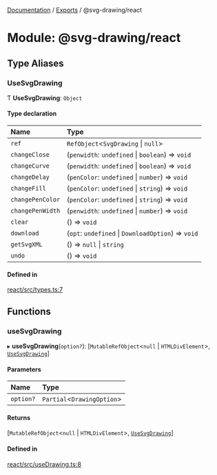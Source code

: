 [Documentation](../README.md) / [Exports](../modules.md) / @svg-drawing/react

# Module: @svg-drawing/react

## Type Aliases

### UseSvgDrawing

Ƭ **UseSvgDrawing**: `Object`

#### Type declaration

| Name | Type |
| :------ | :------ |
| `ref` | `RefObject`<`SvgDrawing` \| ``null``\> |
| `changeClose` | (`penwidth`: `undefined` \| `boolean`) => `void` |
| `changeCurve` | (`penwidth`: `undefined` \| `boolean`) => `void` |
| `changeDelay` | (`penColor`: `undefined` \| `number`) => `void` |
| `changeFill` | (`penColor`: `undefined` \| `string`) => `void` |
| `changePenColor` | (`penColor`: `undefined` \| `string`) => `void` |
| `changePenWidth` | (`penwidth`: `undefined` \| `number`) => `void` |
| `clear` | () => `void` |
| `download` | (`opt`: `undefined` \| `DownloadOption`) => `void` |
| `getSvgXML` | () => ``null`` \| `string` |
| `undo` | () => `void` |

#### Defined in

[react/src/types.ts:7](https://github.com/kmkzt/svg-drawing/blob/ed5bdad/packages/react/src/types.ts#L7)

## Functions

### useSvgDrawing

▸ **useSvgDrawing**(`option?`): [`MutableRefObject`<``null`` \| `HTMLDivElement`\>, [`UseSvgDrawing`](svg_drawing_react.md#usesvgdrawing)]

#### Parameters

| Name | Type |
| :------ | :------ |
| `option?` | `Partial`<`DrawingOption`\> |

#### Returns

[`MutableRefObject`<``null`` \| `HTMLDivElement`\>, [`UseSvgDrawing`](svg_drawing_react.md#usesvgdrawing)]

#### Defined in

[react/src/useDrawing.ts:8](https://github.com/kmkzt/svg-drawing/blob/ed5bdad/packages/react/src/useDrawing.ts#L8)
